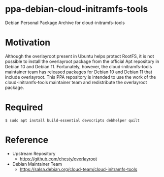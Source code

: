 # ppa-debian-cloud-initramfs-tools
Debian Personal Package Archive for cloud-initramfs-tools

# Motivation
Although the overlayroot present in Ubuntu helps protect RootFS, it is not possible to install the overlayroot package from the official Apt repository in Debian 10 and Debian 11.
Fortunately, however, the cloud-initramfs-tools maintainer team has released packages for Debian 10 and Debian 11 that include overlayroot.
This PPA repository is intended to use the work of the cloud-initramfs-tools maintainer team and redistribute the overlayroot package.

# Required
```console
$ sudo apt install build-essential devscripts debhelper quilt
```

# Reference
- Upstream Repository
  - https://github.com/chesty/overlayroot
- Debian Maintainer Team
  - https://salsa.debian.org/cloud-team/cloud-initramfs-tools
